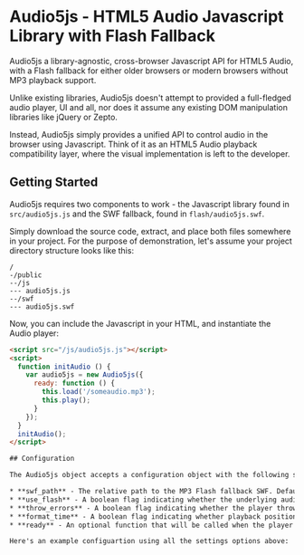 # Audio5js - HTML5 Audio Javascript Library with Flash Fallback

Audio5js a library-agnostic, cross-browser Javascript API for HTML5 Audio, with
a Flash fallback for either older browsers or modern browsers without MP3 playback support.

Unlike existing libraries, Audio5js doesn't attempt to provided a full-fledged audio player, UI and all, nor does it
assume any existing DOM manipulation libraries like jQuery or Zepto.

Instead, Audio5js simply provides a unified API to control audio in the browser using Javascript. Think of it as
an HTML5 Audio playback compatibility layer, where the visual implementation is left to the developer.

## Getting Started

Audio5js requires two components to work - the Javascript library found in `src/audio5js.js` and the SWF fallback, found in `flash/audio5js.swf`.

Simply download the source code, extract, and place both files somewhere in your project. For the purpose of demonstration,
let's assume your project directory structure looks like this:

```
/
-/public
--/js
--- audio5js.js
--/swf
--- audio5js.swf
```

Now, you can include the Javascript in your HTML, and instantiate the Audio player:

```html
<script src="/js/audio5js.js"></script>
<script>
  function initAudio () {
    var audio5js = new Audio5js({
      ready: function () {
        this.load('/someaudio.mp3');
        this.play();
      }
    });
  }
  initAudio();
</script>

## Configuration

The Audio5js object accepts a configuration object with the following settings:

* **swf_path** - The relative path to the MP3 Flash fallback SWF. Defaults to `/swf/audio5js.swf`.
* **use_flash** - A boolean flag indicating whether the underlying audio player should use Flash or HTML5. Defaults to `true` in browsers that do not support MP3 playback or `false` otherwise.
* **throw_errors** - A boolean flag indicating whether the player throws errors, or triggers an error event. Defaults to `true`.
* **format_time** - A boolean flag indicating whether playback position and duration should be formatted to a time-string (hh:mm:ss), or remain as unformatted numbers (measured in seconds). Defaults to `true`.
* **ready** - An optional function that will be called when the player is ready to load and play audio.

Here's an example configuartion using all the settings options above:

```
<script>

  var initAudio = function () {
    var audio5js = new Audio5js({
      swf_path: '/statics/swf/audio5js.swf',
      use_flash: true,
      throw_errors: true,
      format_time: true,
      ready: function () {
        //this points to the audio5js instance
        this.load('/audio/song.mp3');
        this.play();
      }
    });

  }

  initAudio();
</script>
```